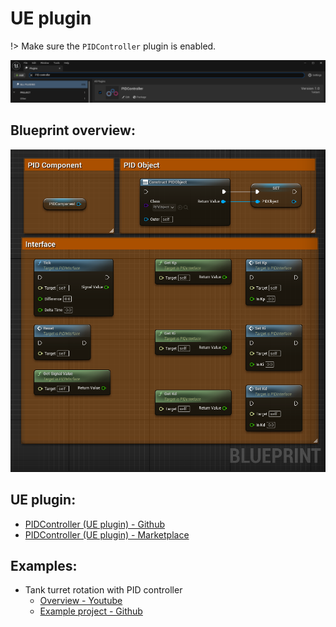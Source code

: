 # UE plugin

!> Make sure the  ```PIDController``` plugin is enabled.

![](./img/UE_PluginCheck.png ':size=50%')

## Blueprint overview:

![](./img/UE_PID_BP_Overview.png ':size=50%')

## UE plugin:

- [PIDController (UE plugin) - Github](https://github.com/Teklarit/PIDController.git)
- [PIDController (UE plugin) - Marketplace]()

## Examples:

- Tank turret rotation with PID controller
    - [Overview - Youtube](https://youtu.be/8oIjRFTFtcQ)
    - [Example project - Github](https://github.com/Teklarit/TankTurretPIDExample.git)
    